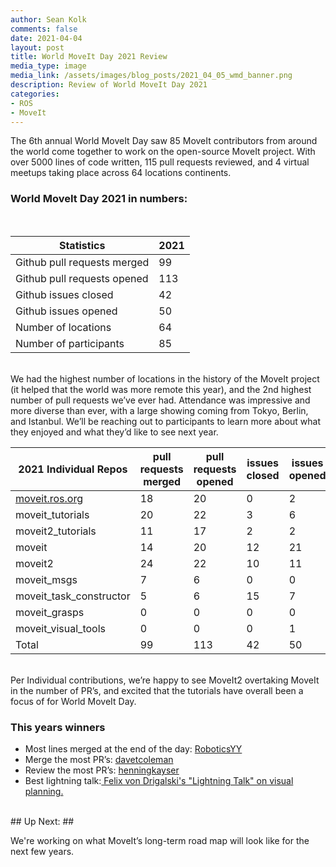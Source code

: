 ```yaml
---
author: Sean Kolk
comments: false
date: 2021-04-04
layout: post
title: World MoveIt Day 2021 Review
media_type: image
media_link: /assets/images/blog_posts/2021_04_05_wmd_banner.png
description: Review of World MoveIt Day 2021
categories:
- ROS
- MoveIt
---
```





The 6th annual World MoveIt Day saw 85 MoveIt contributors from around the world come together to work on the open-source MoveIt project. With over 5000 lines of code written, 115 pull requests reviewed, and 4 virtual meetups taking place across 64 locations continents.  

### World MoveIt Day 2021 in numbers:

<br>

| Statistics                  | 2021 |
| --------------------------- | ---- |
| Github pull requests merged | 99   |
| Github pull requests opened | 113  |
| Github issues closed        | 42   |
| Github issues opened        | 50   |
| Number of locations         | 64   |
| Number of participants      | 85   |


<br>
We had the highest number of locations in the history of the MoveIt project (it helped that the world was more remote this year), and the 2nd highest number of pull requests we’ve ever had. Attendance was impressive and more diverse than ever, with a large showing coming from Tokyo, Berlin, and Istanbul. We’ll be reaching out to participants to learn more about what they enjoyed and what they’d like to see next year.


| 2021 Individual Repos                   | pull requests merged | pull requests opened | issues closed | issues opened |
| --------------------------------------- | -------------------- | -------------------- | ------------- | ------------- |
| [moveit.ros.org](http://moveit.ros.org) | 18                   | 20                   | 0             | 2             |
| moveit\_tutorials                       | 20                   | 22                   | 3             | 6             |
| moveit2\_tutorials                      | 11                   | 17                   | 2             | 2             |
| moveit                                  | 14                   | 20                   | 12            | 21            |
| moveit2                                 | 24                   | 22                   | 10            | 11            |
| moveit\_msgs                            | 7                    | 6                    | 0             | 0             |
| moveit\_task\_constructor               | 5                    | 6                    | 15            | 7             |
| moveit\_grasps                          | 0                    | 0                    | 0             | 0             |
| moveit\_visual\_tools                   | 0                    | 0                    | 0             | 1             |
| Total                                   | 99                   | 113                  | 42            | 50            |

<br>
Per Individual contributions, we’re happy to see MoveIt2 overtaking MoveIt in the number of PR’s, and excited that the tutorials have overall been a focus of for World MoveIt Day.

### This years winners

*   Most lines merged at the end of the day: [RoboticsYY](https://github.com/RoboticsYY)
*   Merge the most PR’s: [davetcoleman](https://github.com/davetcoleman)
*   Review the most PR’s: [henningkayser](https://github.com/henningkayser)
*   Best lightning talk:[ Felix von Drigalski's "Lightning Talk" on visual planning.](https://www.youtube.com/watch?v=Q-RIQi5ru3o)


<br>
## Up Next: ##

We're working on what MoveIt’s long-term road map will look like for the next few years.
